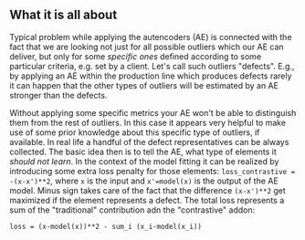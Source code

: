 ## What it is all about

Typical problem while applying the autencoders (AE) is connected with the fact that we are looking not just for all possible outliers which our AE can deliver, but only for some *specific ones* defined according to some particular criteria, e.g. set by a client. Let's call such outliers "defects". E.g., by applying an AE within the production line which produces defects rarely it can happen that the other types of outliers will be estimated by an AE stronger than the defects.

Without applying some specific metrics your AE won't be able to distinguish them from the rest of outliers. In this case it appears very helpful to make use of some prior knowledge about this specific type of outliers, if available. In real life a handful of the defect representatives can be always collected. The basic idea then is to tell the AE, what type of elements it *should not learn*. In the context of the model fitting it can be realized by introducing some extra loss penalty for those elements: `loss_contrastive = -(x-x')**2`, where `x` is the input and `x'=model(x)` is the output of the AE model. Minus sign takes care of the fact that the difference `(x-x')**2` get maximized if the element represents a defect. The total loss represents a sum of the "traditional" contribution adn the "contrastive" addon:

```loss = (x-model(x))**2 - sum_i (x_i-model(x_i))```



